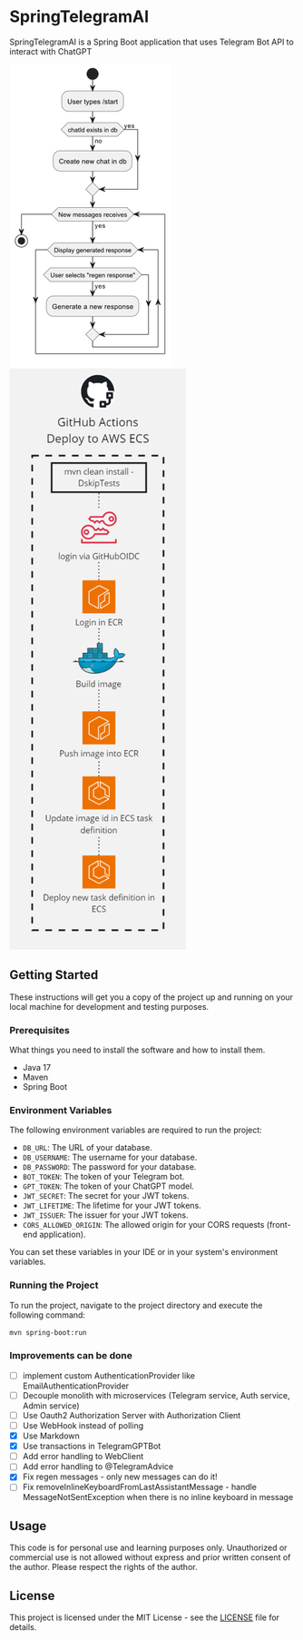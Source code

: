 # SpringTelegramAI

SpringTelegramAI is a Spring Boot application that uses Telegram Bot API to interact with ChatGPT

![interaction](/docs/interaction.png)
![deploy to ecs](/docs/deploy-to-ecs.png)

## Getting Started

These instructions will get you a copy of the project up and running on your local machine for development and testing purposes.

### Prerequisites

What things you need to install the software and how to install them.

- Java 17
- Maven
- Spring Boot

### Environment Variables

The following environment variables are required to run the project:

- `DB_URL`: The URL of your database.
- `DB_USERNAME`: The username for your database.
- `DB_PASSWORD`: The password for your database.
- `BOT_TOKEN`: The token of your Telegram bot.
- `GPT_TOKEN`: The token of your ChatGPT model.
- `JWT_SECRET`: The secret for your JWT tokens.
- `JWT_LIFETIME`: The lifetime for your JWT tokens.
- `JWT_ISSUER`: The issuer for your JWT tokens.
- `CORS_ALLOWED_ORIGIN`: The allowed origin for your CORS requests (front-end application).

You can set these variables in your IDE or in your system's environment variables.

### Running the Project

To run the project, navigate to the project directory and execute the following command:

```bash
mvn spring-boot:run
```

### Improvements can be done
- [ ] implement custom AuthenticationProvider like EmailAuthenticationProvider
- [ ] Decouple monolith with microservices (Telegram service, Auth service, Admin service)
- [ ] Use Oauth2 Authorization Server with Authorization Client
- [ ] Use WebHook instead of polling
- [x] Use Markdown
- [x] Use transactions in TelegramGPTBot
- [ ] Add error handling to WebClient
- [ ] Add error handling to @TelegramAdvice
- [x] Fix regen messages - only new messages can do it!
- [ ] Fix removeInlineKeyboardFromLastAssistantMessage - handle MessageNotSentException when there is no inline keyboard in message

## Usage

This code is for personal use and learning purposes only. Unauthorized or commercial use is not allowed without express and prior written consent of the author. Please respect the rights of the author.

## License

This project is licensed under the MIT License - see the [LICENSE](/license.txt) file for details.


